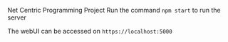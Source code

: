 Net Centric Programming Project
Run the command `npm start` to run the server

The webUI can be accessed on `https://localhost:5000`